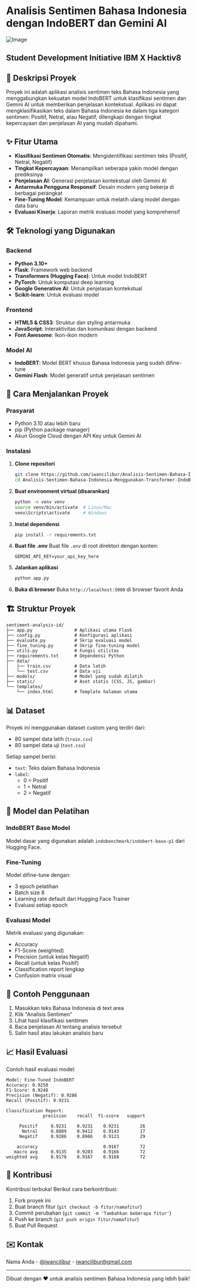 # Analisis Sentimen Bahasa Indonesia dengan IndoBERT dan Gemini AI

![Image](https://github.com/user-attachments/assets/b2a5984a-4d40-4211-95d5-7f58bf887268)
## Student Development Initiative IBM X Hacktiv8

## 📝 Deskripsi Proyek

Proyek ini adalah aplikasi analisis sentimen teks Bahasa Indonesia yang menggabungkan kekuatan model IndoBERT untuk klasifikasi sentimen dan Gemini AI untuk memberikan penjelasan kontekstual. Aplikasi ini dapat mengklasifikasikan teks dalam Bahasa Indonesia ke dalam tiga kategori sentimen: Positif, Netral, atau Negatif, dilengkapi dengan tingkat kepercayaan dan penjelasan AI yang mudah dipahami.

## ✨ Fitur Utama

- **Klasifikasi Sentimen Otomatis**: Mengidentifikasi sentimen teks (Positif, Netral, Negatif)
- **Tingkat Kepercayaan**: Menampilkan seberapa yakin model dengan prediksinya
- **Penjelasan AI**: Generasi penjelasan kontekstual oleh Gemini AI
- **Antarmuka Pengguna Responsif**: Desain modern yang bekerja di berbagai perangkat
- **Fine-Tuning Model**: Kemampuan untuk melatih ulang model dengan data baru
- **Evaluasi Kinerja**: Laporan metrik evaluasi model yang komprehensif

## 🛠 Teknologi yang Digunakan

### Backend
- **Python 3.10+**
- **Flask**: Framework web backend
- **Transformers (Hugging Face)**: Untuk model IndoBERT
- **PyTorch**: Untuk komputasi deep learning
- **Google Generative AI**: Untuk penjelasan kontekstual
- **Scikit-learn**: Untuk evaluasi model

### Frontend
- **HTML5 & CSS3**: Struktur dan styling antarmuka
- **JavaScript**: Interaktivitas dan komunikasi dengan backend
- **Font Awesome**: Ikon-ikon modern

### Model AI
- **IndoBERT**: Model BERT khusus Bahasa Indonesia yang sudah difine-tune
- **Gemini Flash**: Model generatif untuk penjelasan sentimen

## 🚀 Cara Menjalankan Proyek

### Prasyarat
- Python 3.10 atau lebih baru
- pip (Python package manager)
- Akun Google Cloud dengan API Key untuk Gemini AI

### Instalasi

1. **Clone repositori**
   ```bash
   git clone https://github.com/iwancilibur/Analisis-Sentimen-Bahasa-Indonesia-Menggunakan-Transformer-IndoBERT-dan-Gemini-Ai.git
   cd Analisis-Sentimen-Bahasa-Indonesia-Menggunakan-Transformer-IndoBERT-dan-Gemini-Ai
   ```

2. **Buat environment virtual (disarankan)**
   ```bash
   python -m venv venv
   source venv/bin/activate  # Linux/Mac
   venv\Scripts\activate     # Windows
   ```

3. **Instal dependensi**
   ```bash
   pip install -r requirements.txt
   ```

4. **Buat file .env**
   Buat file `.env` di root direktori dengan konten:
   ```
   GEMINI_API_KEY=your_api_key_here
   ```

5. **Jalankan aplikasi**
   ```bash
   python app.py
   ```

6. **Buka di browser**
   Buka `http://localhost:5000` di browser favorit Anda

## 🏗 Struktur Proyek

```
sentiment-analysis-id/
├── app.py                # Aplikasi utama Flask
├── config.py             # Konfigurasi aplikasi
├── evaluate.py           # Skrip evaluasi model
├── fine_tuning.py        # Skrip fine-tuning model
├── utils.py              # Fungsi utilitas
├── requirements.txt      # Dependensi Python
├── data/
│   ├── train.csv         # Data latih
│   └── test.csv          # Data uji
├── models/               # Model yang sudah dilatih
├── static/               # Aset statis (CSS, JS, gambar)
└── templates/
    └── index.html        # Template halaman utama
```

## 📊 Dataset

Proyek ini menggunakan dataset custom yang terdiri dari:
- 80 sampel data latih (`train.csv`)
- 80 sampel data uji (`test.csv`)

Setiap sampel berisi:
- `text`: Teks dalam Bahasa Indonesia
- `label`: 
  - 0 = Positif
  - 1 = Netral
  - 2 = Negatif

## 🧠 Model dan Pelatihan

### IndoBERT Base Model
Model dasar yang digunakan adalah `indobenchmark/indobert-base-p1` dari Hugging Face.

### Fine-Tuning
Model difine-tune dengan:
- 3 epoch pelatihan
- Batch size 8
- Learning rate default dari Hugging Face Trainer
- Evaluasi setiap epoch

### Evaluasi Model
Metrik evaluasi yang digunakan:
- Accuracy
- F1-Score (weighted)
- Precision (untuk kelas Negatif)
- Recall (untuk kelas Positif)
- Classification report lengkap
- Confusion matrix visual

## 🌟 Contoh Penggunaan

1. Masukkan teks Bahasa Indonesia di text area
2. Klik "Analisis Sentimen"
3. Lihat hasil klasifikasi sentimen
4. Baca penjelasan AI tentang analisis tersebut
5. Salin hasil atau lakukan analisis baru

## 📈 Hasil Evaluasi

Contoh hasil evaluasi model:

```
Model: Fine-Tuned IndoBERT
Accuracy: 0.9250
F1-Score: 0.9248
Precision (Negatif): 0.9286
Recall (Positif): 0.9231

Classification Report:
              precision    recall  f1-score   support

     Positif     0.9231    0.9231    0.9231        26
      Netral     0.8889    0.9412    0.9143        17
     Negatif     0.9286    0.8966    0.9123        29

    accuracy                         0.9167        72
   macro avg     0.9135    0.9203    0.9166        72
weighted avg     0.9178    0.9167    0.9168        72
```

## 🤝 Kontribusi

Kontribusi terbuka! Berikut cara berkontribusi:
1. Fork proyek ini
2. Buat branch fitur (`git checkout -b fitur/namafitur`)
3. Commit perubahan (`git commit -m 'Tambahkan beberapa fitur'`)
4. Push ke branch (`git push origin fitur/namafitur`)
5. Buat Pull Request


## ✉️ Kontak

Nama Anda - [@iwancilibur](https://github.com/iwancilibur) - iwancilibur@gmail.com


---

Dibuat dengan ❤️ untuk analisis sentimen Bahasa Indonesia yang lebih baik!
